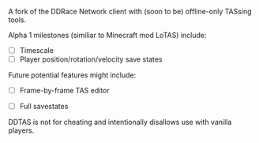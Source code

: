 A fork of the DDRace Network client with (soon to be) offline-only TASsing tools.

Alpha 1 milestones (similiar to Minecraft mod LoTAS) include:
- [ ] Timescale
- [ ] Player position/rotation/velocity save states

Future potential features might include:
- [ ] Frame-by-frame TAS editor
- [ ] Full savestates  


DDTAS is not for cheating and intentionally disallows use with vanilla players.
